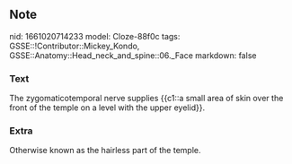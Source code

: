 ## Note
nid: 1661020714233
model: Cloze-88f0c
tags: GSSE::!Contributor::Mickey_Kondo, GSSE::Anatomy::Head_neck_and_spine::06._Face
markdown: false

### Text
The zygomaticotemporal nerve supplies {{c1::a small area of skin over the front of the temple on a level with the upper eyelid}}.

### Extra
Otherwise known as the hairless part of the temple.
